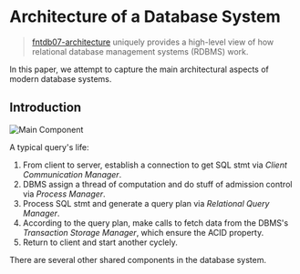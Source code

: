 # Architecture of a Database System

> [fntdb07-architecture](https://dsf.berkeley.edu/papers/fntdb07-architecture.pdf)
> uniquely provides a high-level view of how relational
> database management systems (RDBMS) work.

In this paper, we attempt to capture the main architectural aspects
of modern database systems.

## Introduction

![Main Component](https://user-images.githubusercontent.com/70138429/183296019-2f6672f8-1182-4278-a72a-9f61821fa4da.png)

A typical query's life:
1. From client to server, establish a connection to get SQL stmt via
*Client Communication Manager*.
2. DBMS assign a thread of computation and do stuff of admission
control via *Process Manager*.
3. Process SQL stmt and generate a query plan via *Relational Query
Manager*.
4. According to the query plan, make calls to fetch data from the
DBMS's *Transaction Storage Manager*, which ensure the ACID property.
5. Return to client and start another cyclely.

There are several other shared components in the database system.

